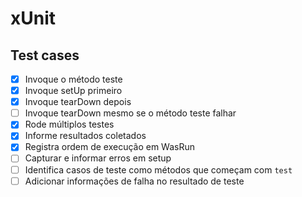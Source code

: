 # xUnit

## Test cases

- [x] Invoque o método teste
- [x] Invoque setUp primeiro
- [x] Invoque tearDown depois
- [ ] Invoque tearDown mesmo se o método teste falhar
- [x] Rode múltiplos testes
- [x] Informe resultados coletados
- [x] Registra ordem de execução em WasRun
- [ ] Capturar e informar erros em setup
- [ ] Identifica casos de teste como métodos que começam com `test`
- [ ] Adicionar informações de falha no resultado de teste